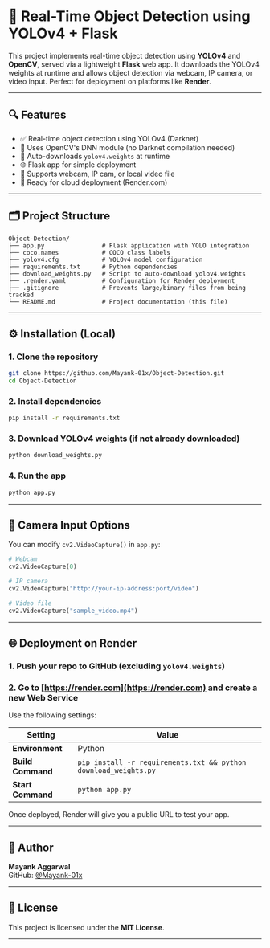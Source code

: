 
# 🧠 Real-Time Object Detection using YOLOv4 + Flask

This project implements real-time object detection using **YOLOv4** and **OpenCV**, served via a lightweight **Flask** web app. It downloads the YOLOv4 weights at runtime and allows object detection via webcam, IP camera, or video input. Perfect for deployment on platforms like **Render**.

---

## 🔍 Features

- ✅ Real-time object detection using YOLOv4 (Darknet)
- 🧠 Uses OpenCV's DNN module (no Darknet compilation needed)
- 🔁 Auto-downloads `yolov4.weights` at runtime
- 🌐 Flask app for simple deployment
- 🎥 Supports webcam, IP cam, or local video file
- 🚀 Ready for cloud deployment (Render.com)

---

## 🗂️ Project Structure

```
Object-Detection/
├── app.py                # Flask application with YOLO integration
├── coco.names            # COCO class labels
├── yolov4.cfg            # YOLOv4 model configuration
├── requirements.txt      # Python dependencies
├── download_weights.py   # Script to auto-download yolov4.weights
├── .render.yaml          # Configuration for Render deployment
├── .gitignore            # Prevents large/binary files from being tracked
└── README.md             # Project documentation (this file)
```

---

## ⚙️ Installation (Local)

### 1. Clone the repository

```bash
git clone https://github.com/Mayank-01x/Object-Detection.git
cd Object-Detection
```

### 2. Install dependencies

```bash
pip install -r requirements.txt
```

### 3. Download YOLOv4 weights (if not already downloaded)

```bash
python download_weights.py
```

### 4. Run the app

```bash
python app.py
```

---

## 🎥 Camera Input Options

You can modify `cv2.VideoCapture()` in `app.py`:

```python
# Webcam
cv2.VideoCapture(0)

# IP camera
cv2.VideoCapture("http://your-ip-address:port/video")

# Video file
cv2.VideoCapture("sample_video.mp4")
```

---

## 🌐 Deployment on Render

### 1. Push your repo to GitHub (excluding `yolov4.weights`)

### 2. Go to [https://render.com](https://render.com) and create a new **Web Service**

Use the following settings:

| Setting           | Value                                                           |
|-------------------|-----------------------------------------------------------------|
| **Environment**    | Python                                                         |
| **Build Command**  | `pip install -r requirements.txt && python download_weights.py` |
| **Start Command**  | `python app.py`                                                |

Once deployed, Render will give you a public URL to test your app.

---


## 🙋 Author

**Mayank Aggarwal**  
GitHub: [@Mayank-01x](https://github.com/Mayank-01x/Object-Detection)

---

## 📄 License

This project is licensed under the **MIT License**.

---

